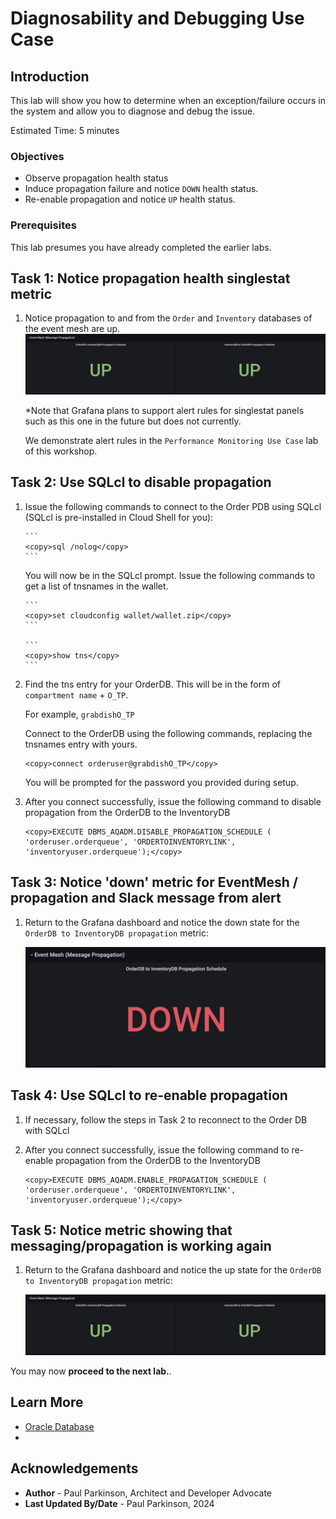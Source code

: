 # Diagnosability and Debugging Use Case

## Introduction

This lab will show you how to determine when an exception/failure occurs in the system and allow you to diagnose and debug the issue.

Estimated Time:  5 minutes

### Objectives

-   Observe propagation health status
-   Induce propagation failure and notice `DOWN` health status.
-   Re-enable propagation and notice `UP` health status.
  
  
### Prerequisites

This lab presumes you have already completed the earlier labs.

## Task 1: Notice propagation health singlestat metric

1. Notice propagation to and from the `Order` and `Inventory` databases of the event mesh are up.
  ![Propagation Setup](images/propagationup.png " ")
     
    *Note that Grafana plans to support alert rules for singlestat panels such as this one in the future but does not currently.
     
    We demonstrate alert rules in the `Performance Monitoring Use Case` lab of this workshop.

## Task 2: Use SQLcl to disable propagation

1. Issue the following commands to connect to the Order PDB using SQLcl (SQLcl is pre-installed in Cloud Shell for you):

       ```
       <copy>sql /nolog</copy>
       ```

      You will now be in the SQLcl prompt. Issue the following commands to get a list of tnsnames in the wallet.
       
       ```
       <copy>set cloudconfig wallet/wallet.zip</copy>
       ```

       ```
       <copy>show tns</copy>
       ```
       
2.   Find the tns entry for your OrderDB. This will be in the form of `compartment name` + `O_TP`. 
      
      For example, `grabdishO_TP`
       
      Connect to the OrderDB using the following commands, replacing the tnsnames entry with yours.

       ```
       <copy>connect orderuser@grabdishO_TP</copy>
       ```
     You will be prompted for the password you provided during setup.
     
3.    After you connect successfully, issue the following command to disable propagation from the OrderDB to the InventoryDB

       ```
       <copy>EXECUTE DBMS_AQADM.DISABLE_PROPAGATION_SCHEDULE ( 'orderuser.orderqueue', 'ORDERTOINVENTORYLINK', 'inventoryuser.orderqueue');</copy>
       ```

## Task 3: Notice 'down' metric for EventMesh / propagation and Slack message from alert

1. Return to the Grafana dashboard and notice the down state for the `OrderDB to InventoryDB propagation` metric:

     ![Propagation Down](images/propagationdown.png " ")


## Task 4: Use SQLcl to re-enable propagation


1.  If necessary, follow the steps in Task 2 to reconnect to the Order DB with SQLcl
     
2.    After you connect successfully, issue the following command to re-enable propagation from the OrderDB to the InventoryDB

       ```
       <copy>EXECUTE DBMS_AQADM.ENABLE_PROPAGATION_SCHEDULE ( 'orderuser.orderqueue', 'ORDERTOINVENTORYLINK', 'inventoryuser.orderqueue');</copy>
       ```


## Task 5: Notice metric showing that messaging/propagation is working again

1. Return to the Grafana dashboard and notice the up state for the `OrderDB to InventoryDB propagation` metric:

     ![Propagation Up](images/propagationup.png " ")

   
You may now **proceed to the next lab.**.

## Learn More

* [Oracle Database](https://www.oracle.com/database)
* 
## Acknowledgements
* **Author** - Paul Parkinson, Architect and Developer Advocate
* **Last Updated By/Date** - Paul Parkinson, 2024
